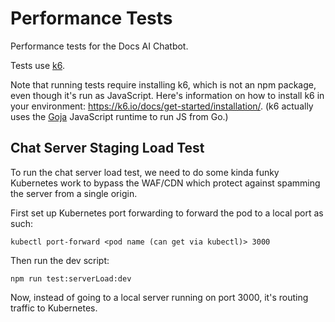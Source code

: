 # Performance Tests

Performance tests for the Docs AI Chatbot.

Tests use [k6](https://k6.io/docs).

Note that running tests require installing k6, which is not an npm package,
even though it's run as JavaScript. Here's information on how to install k6 in your environment:
<https://k6.io/docs/get-started/installation/>. (k6 actually uses the [Goja](https://k6.io/docs/misc/glossary/#goja) JavaScript runtime to run JS from Go.)

## Chat Server Staging Load Test

To run the chat server load test, we need to do some kinda funky Kubernetes work to bypass the WAF/CDN
which protect against spamming the server from a single origin.

First set up Kubernetes port forwarding to forward the pod to a local port as such:

```shell
kubectl port-forward <pod name (can get via kubectl)> 3000
```

Then run the dev script:

```shell
npm run test:serverLoad:dev
```

Now, instead of going to a local server running on port 3000,
it's routing traffic to Kubernetes.

